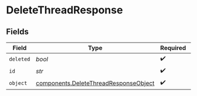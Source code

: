 # DeleteThreadResponse


## Fields

| Field                                                                                      | Type                                                                                       | Required                                                                                   | Description                                                                                |
| ------------------------------------------------------------------------------------------ | ------------------------------------------------------------------------------------------ | ------------------------------------------------------------------------------------------ | ------------------------------------------------------------------------------------------ |
| `deleted`                                                                                  | *bool*                                                                                     | :heavy_check_mark:                                                                         | N/A                                                                                        |
| `id`                                                                                       | *str*                                                                                      | :heavy_check_mark:                                                                         | N/A                                                                                        |
| `object`                                                                                   | [components.DeleteThreadResponseObject](../../models/shared/deletethreadresponseobject.md) | :heavy_check_mark:                                                                         | N/A                                                                                        |